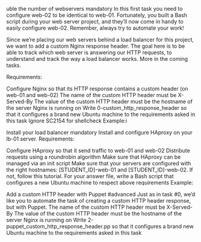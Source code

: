uble the number of webservers mandatory In this first task you need to configure web-02 to be identical to web-01. Fortunately, you built a Bash script during your web server project, and they’ll now come in handy to easily configure web-02. Remember, always try to automate your work!

Since we’re placing our web servers behind a load balancer for this project, we want to add a custom Nginx response header. The goal here is to be able to track which web server is answering our HTTP requests, to understand and track the way a load balancer works. More in the coming tasks.

Requirements:

Configure Nginx so that its HTTP response contains a custom header (on web-01 and web-02) The name of the custom HTTP header must be X-Served-By The value of the custom HTTP header must be the hostname of the server Nginx is running on Write 0-custom_http_response_header so that it configures a brand new Ubuntu machine to the requirements asked in this task Ignore SC2154 for shellcheck Example:i

Install your load balancer mandatory Install and configure HAproxy on your lb-01 server.
Requirements:

Configure HAproxy so that it send traffic to web-01 and web-02 Distribute requests using a roundrobin algorithm Make sure that HAproxy can be managed via an init script Make sure that your servers are configured with the right hostnames: [STUDENT_ID]-web-01 and [STUDENT_ID]-web-02. If not, follow this tutorial. For your answer file, write a Bash script that configures a new Ubuntu machine to respect above requirements Example:

Add a custom HTTP header with Puppet #advanced Just as in task #0, we’d like you to automate the task of creating a custom HTTP header response, but with Puppet.
The name of the custom HTTP header must be X-Served-By The value of the custom HTTP header must be the hostname of the server Nginx is running on Write 2-puppet_custom_http_response_header.pp so that it configures a brand new Ubuntu machine to the requirements asked in this task
